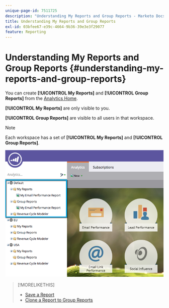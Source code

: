 ```yaml
---
unique-page-id: 7511725
description: "Understanding My Reports and Group Reports - Marketo Docs - Product Documentation"
title: Understanding My Reports and Group Reports
exl-id: 03bfee67-e39c-4664-9b36-39e3e3f29077
feature: Reporting
---
```

# Understanding My Reports and Group Reports {#understanding-my-reports-and-group-reports}

You can create **[!UICONTROL My Reports]** and **[!UICONTROL Group Reports]** from the [Analytics Home](/help/marketo/product-docs/reporting/basic-reporting/creating-reports/navigating-the-analytics-home-page.md).

**[!UICONTROL My Reports]** are only visible to you.

**[!UICONTROL Group Reports]** are visible to all users in that workspace.

>[!NOTE]
>
>Each workspace has a set of **[!UICONTROL My Reports]** and **[!UICONTROL Group Reports]**.

![](assets/image2015-4-21-14-3a41-3a22.png)

>[!MORELIKETHIS]
>
>* [Save a Report](/help/marketo/product-docs/reporting/basic-reporting/creating-reports/save-a-report.md)
>* [Clone a Report to Group Reports](/help/marketo/product-docs/reporting/basic-reporting/report-activity/clone-a-report-to-group-reports.md)
